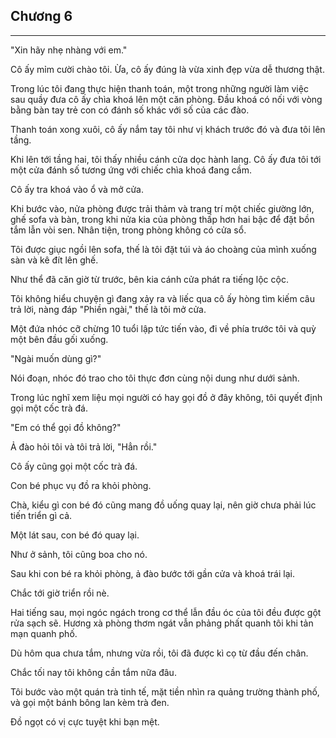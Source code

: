 ## Chương 6

---

"Xin hãy nhẹ nhàng với em."

Cô ấy mỉm cười chào tôi. Ừa, cô ấy đúng là vừa xinh đẹp vừa dễ thương thật.

Trong lúc tôi đang thực hiện thanh toán, một trong những người làm việc sau quầy đưa cô ấy chìa khoá lên một căn phòng. Đầu khoá có nối với vòng bằng bàn tay trẻ con có đánh số khác với số của các đào.

Thanh toán xong xuôi, cô ấy nắm tay tôi như vị khách trước đó và đưa tôi lên tầng.

Khi lên tới tầng hai, tôi thấy nhiều cánh cửa dọc hành lang. Cô ấy đưa tôi tới một cửa đánh số tương ứng với chiếc chìa khoá đang cầm.

Cô ấy tra khoá vào ổ và mở cửa.

Khi bước vào, nửa phòng được trải thảm và trang trí một chiếc giường lớn, ghế sofa và bàn, trong khi nửa kia của phòng thấp hơn hai bậc để đặt bồn tắm lẫn vòi sen. Nhân tiện, trong phòng không có cửa sổ.

Tôi được giục ngồi lên sofa, thế là tôi đặt túi và áo choàng của mình xuống sàn và kê đít lên ghế.

Như thể đã căn giờ từ trước, bên kia cánh cửa phát ra tiếng lộc cộc.

Tôi không hiểu chuyện gì đang xảy ra và liếc qua cô ấy hòng tìm kiếm câu trả lời, nàng đáp "Phiền ngài," thế là tôi mở cửa.

Một đứa nhóc cỡ chừng 10 tuổi lập tức tiến vào, đi về phía trước tôi và quỳ một bên đầu gối xuống.

"Ngài muốn dùng gì?"

Nói đoạn, nhóc đó trao cho tôi thực đơn cùng nội dung như dưới sảnh.

Trong lúc nghĩ xem liệu mọi người có hay gọi đồ ở đây không, tôi quyết định gọi một cốc trà đá.

"Em có thể gọi đồ không?"

Ả đào hỏi tôi và tôi trả lời, "Hẳn rồi."

Cô ấy cũng gọi một cốc trà đá.

Con bé phục vụ đồ ra khỏi phòng.

Chà, kiểu gì con bé đó cũng mang đồ uống quay lại, nên giờ chưa phải lúc tiến triển gì cả.

Một lát sau, con bé đó quay lại.

Như ở sảnh, tôi cũng boa cho nó.

Sau khi con bé ra khỏi phòng, ả đào bước tới gần cửa và khoá trái lại.

Chắc tới giờ triển rồi nè.

Hai tiếng sau, mọi ngóc ngách trong cơ thể lẫn đầu óc của tôi đều được gột rửa sạch sẽ. Hương xà phòng thơm ngát vẫn phảng phất quanh tôi khi tản mạn quanh phố.

Dù hôm qua chưa tắm, nhưng vừa rồi, tôi đã được kì cọ từ đầu đến chân.

Chắc tối nay tôi không cần tắm nữa đâu.

Tôi bước vào một quán trà tinh tế, mặt tiền nhìn ra quảng trường thành phố, và gọi một bánh bông lan kèm trà đen.

Đồ ngọt có vị cực tuyệt khi bạn mệt.

